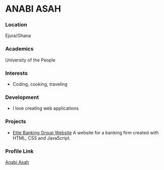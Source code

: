 # ANABI ASAH

### Location

Ejura/Ghana

### Academics

University of the People

### Interests

- Coding, cooking, traveling

### Development

- I love creating web applications 

### Projects

- [Elite Banking Group Website](https://github.com/prof-anabi/elite-banking-group-website) A website for a banking firm created with HTML, CSS and JavaScript.

### Profile Link

[Anabi Asah](https://github.com/prof-anabi)
